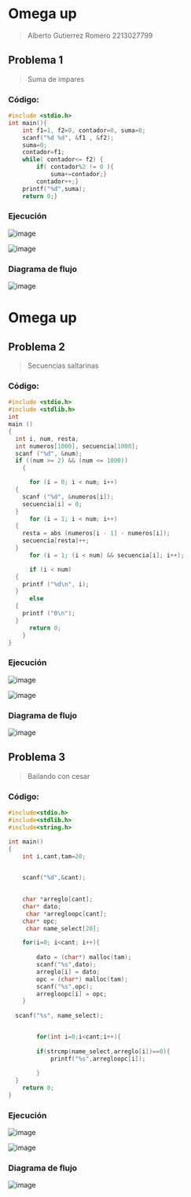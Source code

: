 # Omega up

>Alberto Gutierrez Romero
> 2213027799

## Problema 1 
>Suma de impares

### Código:

```c
#include <stdio.h>
int main(){
    int f1=1, f2=0, contador=0, suma=0;
    scanf("%d %d", &f1 , &f2);
    suma=0;
    contador=f1;
    while( contador<= f2) {
        if( contador%2 != 0 ){
            suma+=contador;}
        contador++;}
    printf("%d",suma);
    return 0;}
```

### Ejecución
![image](img/p1_ejec.png)

![image](img/p1_score.jpg)

### Diagrama de flujo
![image](img/DF1.png)


# Omega up

## Problema 2
>Secuencias saltarinas

### Código:

```c
#include <stdio.h>
#include <stdlib.h>
int
main ()
{
  int i, num, resta;    
  int numeros[1000], secuencia[1000];  
  scanf ("%d", &num);    
  if ((num >= 2) && (num <= 1000))
    {        

      for (i = 0; i < num; i++)
  {
    scanf ("%d", &numeros[i]);  
    secuencia[i] = 0;
  }
      for (i = 1; i < num; i++)
  {
    resta = abs (numeros[i - 1] - numeros[i]);  
    secuencia[resta]++;
  }
      for (i = 1; (i < num) && secuencia[i]; i++); 

      if (i < num)
  {
    printf ("%d\n", i); 
  }
      else
  {
    printf ("0\n");
  }
      return 0;
    }
}
```

### Ejecución
![image](img/p2_ejec.png)

![image](img/P2_score.png)

### Diagrama de flujo
![image](img/DF2.png)


## Problema 3
>Bailando con cesar

### Código:

```c
#include<stdio.h>
#include<stdlib.h>
#include<string.h>

int main()
{
    int i,cant,tam=20;

    
    scanf("%d",&cant);
   

    char *arreglo[cant];
    char* dato;
     char *arregloopc[cant];
    char* opc;
     char name_select[20];

    for(i=0; i<cant; i++){
        
        dato = (char*) malloc(tam);
        scanf("%s",dato);
        arreglo[i] = dato;
        opc = (char*) malloc(tam);
        scanf("%s",opc);
        arregloopc[i] = opc;
    }
   
  scanf("%s", name_select);


        for(int i=0;i<cant;i++){
      
        if(strcmp(name_select,arreglo[i])==0){
            printf("%s",arregloopc[i]);
       
        }
  }
    return 0;
}
```

### Ejecución
![image](img/Screenshot_1.png)

![image](img/P3score.png)

### Diagrama de flujo
![image](img/DF3.png)

